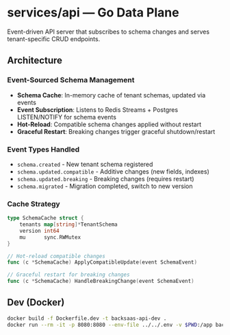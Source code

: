 # services/api — Go Data Plane

Event-driven API server that subscribes to schema changes and serves tenant-specific CRUD endpoints.

## Architecture

### Event-Sourced Schema Management
- **Schema Cache**: In-memory cache of tenant schemas, updated via events
- **Event Subscription**: Listens to Redis Streams + Postgres LISTEN/NOTIFY for schema events
- **Hot-Reload**: Compatible schema changes applied without restart
- **Graceful Restart**: Breaking changes trigger graceful shutdown/restart

### Event Types Handled
- `schema.created` - New tenant schema registered
- `schema.updated.compatible` - Additive changes (new fields, indexes)
- `schema.updated.breaking` - Breaking changes (requires restart)
- `schema.migrated` - Migration completed, switch to new version

### Cache Strategy
```go
type SchemaCache struct {
    tenants map[string]*TenantSchema
    version int64
    mu      sync.RWMutex
}

// Hot-reload compatible changes
func (c *SchemaCache) ApplyCompatibleUpdate(event SchemaEvent)

// Graceful restart for breaking changes  
func (c *SchemaCache) HandleBreakingChange(event SchemaEvent)
```

## Dev (Docker)
```bash
docker build -f Dockerfile.dev -t backsaas-api-dev .
docker run --rm -it -p 8080:8080 --env-file ../../.env -v $PWD:/app backsaas-api-dev
```
